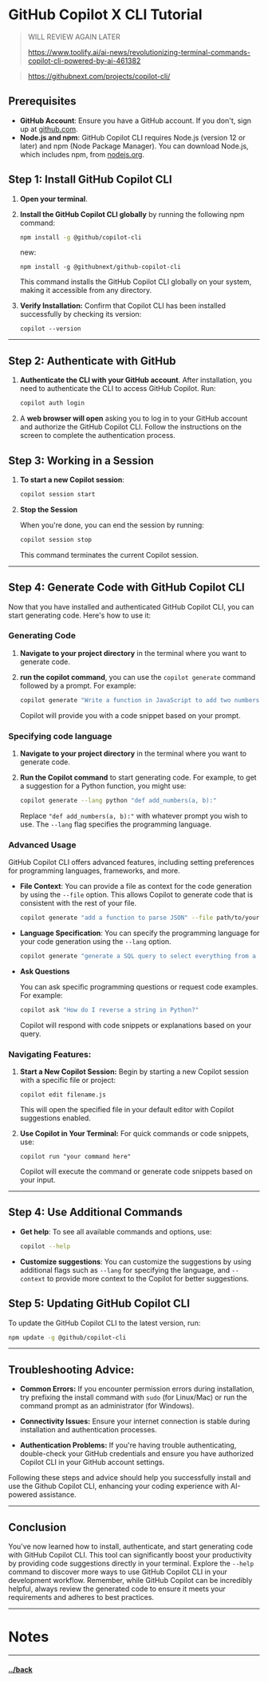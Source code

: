 # GitHub Copilot X CLI Tutorial

> WILL REVIEW AGAIN LATER
> 
> https://www.toolify.ai/ai-news/revolutionizing-terminal-commands-copilot-cli-powered-by-ai-461382

> https://githubnext.com/projects/copilot-cli/

## Prerequisites

- **GitHub Account**: Ensure you have a GitHub account. If you don't, sign up at [github.com](https://github.com/).
- **Node.js and npm**: GitHub Copilot CLI requires Node.js (version 12 or later) and npm (Node Package Manager). You can download Node.js, which includes npm, from [nodejs.org](https://nodejs.org/).

## Step 1: Install GitHub Copilot CLI

1. **Open your terminal**.
2. **Install the GitHub Copilot CLI globally** by running the following npm command:

   ```sh
   npm install -g @github/copilot-cli
   ```
   new:
   ```t
   npm install -g @githubnext/github-copilot-cli
   ```

   This command installs the GitHub Copilot CLI globally on your system, making it accessible from any directory.

3. **Verify Installation:** Confirm that Copilot CLI has been installed successfully by checking its version:
   ```
   copilot --version
   ```

---

## Step 2: Authenticate with GitHub

1. **Authenticate the CLI with your GitHub account**. After installation, you need to authenticate the CLI to access GitHub Copilot. Run:

   ```sh
   copilot auth login
   ```

2. A **web browser will open** asking you to log in to your GitHub account and authorize the GitHub Copilot CLI. Follow the instructions on the screen to complete the authentication process.



## Step 3: Working in a Session

1. **To start a new Copilot session**:

    ```bash
    copilot session start
    ```

2. **Stop the Session**
    
    When you're done, you can end the session by running:

    ```bash
    copilot session stop
    ```

    This command terminates the current Copilot session.


---

## Step 4: Generate Code with GitHub Copilot CLI

Now that you have installed and authenticated GitHub Copilot CLI, you can start generating code. Here's how to use it:

### Generating Code

1. **Navigate to your project directory** in the terminal where you want to generate code.

2. **run the copilot command**, you can use the `copilot generate` command followed by a prompt. For example:

    ```bash
    copilot generate "Write a function in JavaScript to add two numbers"
    ```

    Copilot will provide you with a code snippet based on your prompt.


### Specifying code language

1. **Navigate to your project directory** in the terminal where you want to generate code.

2. **Run the Copilot command** to start generating code. For example, to get a suggestion for a Python function, you might use:

   ```sh
   copilot generate --lang python "def add_numbers(a, b):"
   ```

   Replace `"def add_numbers(a, b):"` with whatever prompt you wish to use. The `--lang` flag specifies the programming language.


### Advanced Usage

GitHub Copilot CLI offers advanced features, including setting preferences for programming languages, frameworks, and more.

- **File Context**: You can provide a file as context for the code generation by using the `--file` option. This allows Copilot to generate code that is consistent with the rest of your file.

    ```bash
    copilot generate "add a function to parse JSON" --file path/to/yourfile.js
    ```

- **Language Specification**: You can specify the programming language for your code generation using the `--lang` option.

    ```bash
    copilot generate "generate a SQL query to select everything from a table" --lang sql
    ```

- **Ask Questions**

    You can ask specific programming questions or request code examples. For example:

    ```bash
    copilot ask "How do I reverse a string in Python?"
    ```
    Copilot will respond with code snippets or explanations based on your query.

### Navigating Features:

1. **Start a New Copilot Session:** Begin by starting a new Copilot session with a specific file or project:
   ```
   copilot edit filename.js
   ```
   This will open the specified file in your default editor with Copilot suggestions enabled.

2. **Use Copilot in Your Terminal:** For quick commands or code snippets, use:
   ```
   copilot run "your command here"
   ```
   Copilot will execute the command or generate code snippets based on your input.


---
## Step 4: Use Additional Commands

- **Get help**: To see all available commands and options, use:

  ```sh
  copilot --help
  ```

- **Customize suggestions**: You can customize the suggestions by using additional flags such as `--lang` for specifying the language, and `--context` to provide more context to the Copilot for better suggestions.

## Step 5: Updating GitHub Copilot CLI

To update the GitHub Copilot CLI to the latest version, run:

```sh
npm update -g @github/copilot-cli
```

---
## Troubleshooting Advice:

- **Common Errors:** If you encounter permission errors during installation, try prefixing the install command with `sudo` (for Linux/Mac) or run the command prompt as an administrator (for Windows).

- **Connectivity Issues:** Ensure your internet connection is stable during installation and authentication processes.

- **Authentication Problems:** If you're having trouble authenticating, double-check your GitHub credentials and ensure you have authorized Copilot CLI in your GitHub account settings.

Following these steps and advice should help you successfully install and use the Github Copilot CLI, enhancing your coding experience with AI-powered assistance.


---
## Conclusion

You've now learned how to install, authenticate, and start generating code with GitHub Copilot CLI. This tool can significantly boost your productivity by providing code suggestions directly in your terminal. Explore the `--help` command to discover more ways to use GitHub Copilot CLI in your development workflow. Remember, while GitHub Copilot can be incredibly helpful, always review the generated code to ensure it meets your requirements and adheres to best practices.


--- 
# Notes
> 

---

#### [../back](../README.md)
